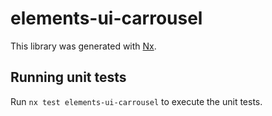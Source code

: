 # elements-ui-carrousel

This library was generated with [Nx](https://nx.dev).

## Running unit tests

Run `nx test elements-ui-carrousel` to execute the unit tests.
